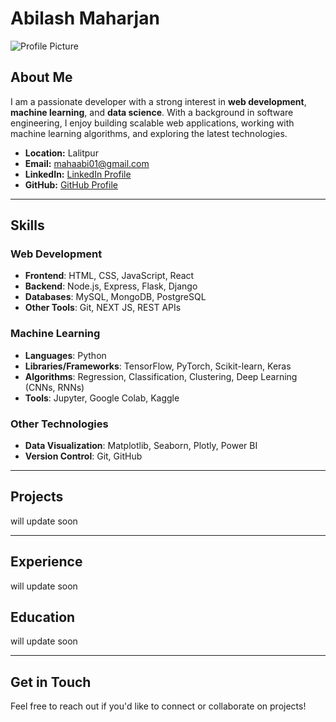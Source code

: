# **Abilash Maharjan**

![Profile Picture]("https://media.licdn.com/dms/image/v2/D4D03AQFyKSIeSaKxaw/profile-displayphoto-shrink_400_400/profile-displayphoto-shrink_400_400/0/1728370228637?e=1734566400&v=beta&t=QJ6_ICRf9LofVEqqJLmcjY2ztaY3Gnzv4im7Cqn9ZT4") 

## **About Me**
I am a passionate developer with a strong interest in **web development**, **machine learning**, and **data science**. With a background in software engineering, I enjoy building scalable web applications, working with machine learning algorithms, and exploring the latest technologies.

- **Location:** Lalitpur
- **Email:** mahaabi01@gmail.com
- **LinkedIn:** [LinkedIn Profile](https://linkedin.com/in/mahaabi01)
- **GitHub:** [GitHub Profile](https://github.com/mahaabi01)

---

## **Skills**

### **Web Development**
- **Frontend**: HTML, CSS, JavaScript, React
- **Backend**: Node.js, Express, Flask, Django
- **Databases**: MySQL, MongoDB, PostgreSQL
- **Other Tools**: Git, NEXT JS, REST APIs

### **Machine Learning**
- **Languages**: Python
- **Libraries/Frameworks**: TensorFlow, PyTorch, Scikit-learn, Keras
- **Algorithms**: Regression, Classification, Clustering, Deep Learning (CNNs, RNNs)
- **Tools**: Jupyter, Google Colab, Kaggle

### **Other Technologies**
- **Data Visualization**: Matplotlib, Seaborn, Plotly, Power BI
- **Version Control**: Git, GitHub

---

## **Projects**

will update soon

---

## **Experience**

will update soon

## **Education**

will update soon

---

## **Get in Touch**
Feel free to reach out if you'd like to connect or collaborate on projects!

